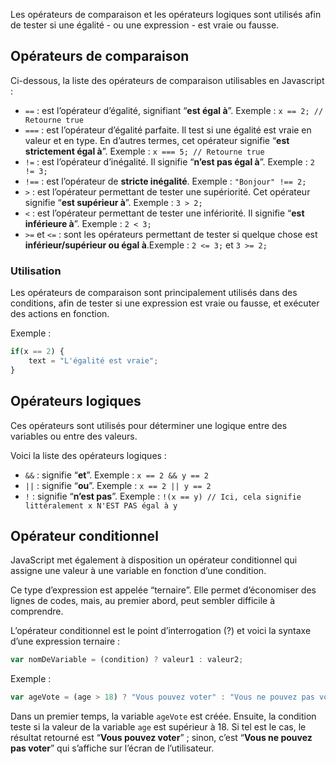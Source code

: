 Les opérateurs de comparaison et les opérateurs logiques sont utilisés afin de tester si une égalité - ou une expression - est vraie ou fausse.

## Opérateurs de comparaison

Ci-dessous, la liste des opérateurs de comparaison utilisables en Javascript :

- ```==``` : est l’opérateur d’égalité, signifiant “**est égal à**”. Exemple : ```x == 2; // Retourne true```
- ```===``` : est l’opérateur d’égalité parfaite. Il test si une égalité est vraie en valeur et en type. En d’autres termes, cet opérateur signifie “**est strictement égal à**”. Exemple : ```x === 5; // Retourne true```
- ```!=``` : est l’opérateur d’inégalité. Il signifie “**n’est pas égal à**”. Exemple : ```2 != 3;```
- ```!==``` : est l’opérateur de **stricte inégalité**. Exemple : ```"Bonjour" !== 2;```
- ```>``` : est l’opérateur permettant de tester une supériorité. Cet opérateur signifie “**est supérieur à**”. Exemple : ```3 > 2;```
- ```<``` : est l’opérateur permettant de tester une infériorité. Il signifie “**est inférieure à**”. Exemple : ```2 < 3;```
- ```>=``` et ```<=``` : sont les opérateurs permettant de tester si quelque chose est **inférieur/supérieur ou égal à**.Exemple : ```2 <= 3;``` et ```3 >= 2;```

### Utilisation

Les opérateurs de comparaison sont principalement utilisés dans des conditions, afin de tester si une expression est vraie ou fausse, et exécuter des actions en fonction. 

Exemple :

```js
if(x == 2) {
	text = "L'égalité est vraie";
}
```

## Opérateurs logiques

Ces opérateurs sont utilisés pour déterminer une logique entre des variables ou entre des valeurs.

Voici la liste des opérateurs logiques :

- ```&&``` : signifie “**et**”. Exemple : ```x == 2 && y == 2```
- ```||``` : signifie “**ou**”. Exemple : ```x == 2 || y == 2```
- ```!``` : signifie “**n’est pas**”. Exemple : ```!(x == y) // Ici, cela signifie littéralement x N'EST PAS égal à y```

## Opérateur conditionnel

JavaScript met également à disposition un opérateur conditionnel qui assigne une valeur à une variable en fonction d’une condition. 

Ce type d’expression est appelée “ternaire”. Elle permet d’économiser des lignes de codes, mais, au premier abord, peut sembler difficile à comprendre.

L’opérateur conditionnel est le point d’interrogation (?) et voici la syntaxe d’une expression ternaire :

```js
var nomDeVariable = (condition) ? valeur1 : valeur2;
```

Exemple :

```js
var ageVote = (age > 18) ? "Vous pouvez voter" : "Vous ne pouvez pas voter";
```

Dans un premier temps, la variable ```ageVote``` est créée. Ensuite, la condition teste si la valeur de la variable ```age``` est supérieur à 18. Si tel est le cas, le résultat retourné est “**Vous pouvez voter**” ; sinon, c’est “**Vous ne pouvez pas voter**” qui s’affiche sur l’écran de l’utilisateur.
